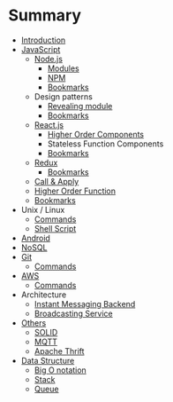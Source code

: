 # Summary

* [Introduction](README.md)
* [JavaScript](javascript.md)
    * [Node.js](nodejs.md)
        * [Modules](modules.md)
        * [NPM](npm.md)
        * [Bookmarks](bookmarks.md)
    * Design patterns
        * [Revealing module](revealing_module.md)
        * [Bookmarks](dp_bookmarks.md)
    * [React.js](reactjs.md)
        * [Higher Order Components](higher-order-components.md)
        * Stateless Function Components
        * [Bookmarks](bookmarks.md)
    * [Redux](redux.md)
        * [Bookmarks](bookmarks.md)
    * [Call & Apply](call_&_apply.md)
    * [Higher Order Function](higher-order-function.md)
    * [Bookmarks](js_bookmarks.md)
* Unix \/ Linux
    * [Commands](unix_commands.md)
    * [Shell Script](shell-script.md)
* [Android](android.md)
* [NoSQL](nosql.md)
* [Git](git.md)
    * [Commands](git_commands.md)
* [AWS](aws.md)
    * [Commands](aws_commands.md)
* Architecture
    * [Instant Messaging Backend](instant-messaging-backend.md)
    * [Broadcasting Service](broadcasting-service.md)
* [Others](others.md)
    * [SOLID](solid.md)
    * [MQTT](mqtt.md)
    * [Apache Thrift](apache_thrift.md)
* [Data Structure](data-structure.md)
    * [Big O notation](big-o.md)
    * [Stack](stack.md)
    * [Queue](queue.md)

